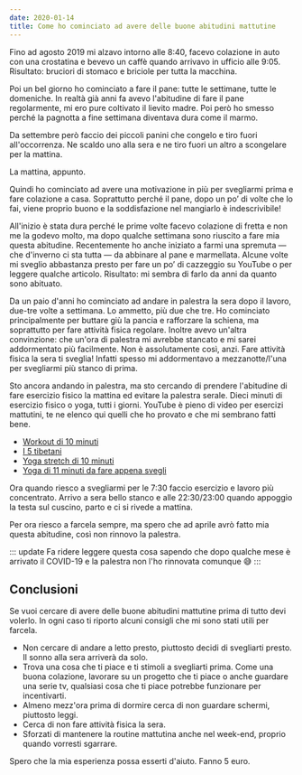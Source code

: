 ```yaml
---
date: 2020-01-14
title: Come ho cominciato ad avere delle buone abitudini mattutine
---
```


Fino ad agosto 2019 mi alzavo intorno alle 8:40, facevo colazione in auto con una crostatina e bevevo un caffè quando arrivavo in ufficio alle 9:05. Risultato: bruciori di stomaco e briciole per tutta la macchina.

Poi un bel giorno ho cominciato a fare il pane: tutte le settimane, tutte le domeniche. In realtà già anni fa avevo l'abitudine di fare il pane regolarmente, mi ero pure coltivato il lievito madre. Poi però ho smesso perché la pagnotta a fine settimana diventava dura come il marmo.

Da settembre però faccio dei piccoli panini che congelo e tiro fuori all'occorrenza. Ne scaldo uno alla sera e ne tiro fuori un altro a scongelare per la mattina.

La mattina, appunto.

Quindi ho cominciato ad avere una motivazione in più per svegliarmi prima e fare colazione a casa. Soprattutto perché il pane, dopo un po’ di volte che lo fai, viene proprio buono e la soddisfazione nel mangiarlo è indescrivibile!

All'inizio è stata dura perché le prime volte facevo colazione di fretta e non me la godevo molto, ma dopo qualche settimana sono riuscito a fare mia questa abitudine. Recentemente ho anche iniziato a farmi una spremuta — che d'inverno ci sta tutta — da abbinare al pane e marmellata. Alcune volte mi sveglio abbastanza presto per fare un po’ di cazzeggio su YouTube o per leggere qualche articolo. Risultato: mi sembra di farlo da anni da quanto sono abituato.

Da un paio d'anni ho cominciato ad andare in palestra la sera dopo il lavoro, due-tre volte a settimana. Lo ammetto, più due che tre. Ho cominciato principalmente per buttare giù la pancia e rafforzare la schiena, ma soprattutto per fare attività fisica regolare.
Inoltre avevo un'altra convinzione: che un'ora di palestra mi avrebbe stancato e mi sarei addormentato più facilmente. Non è assolutamente così, anzi. Fare attività fisica la sera ti sveglia! Infatti spesso mi addormentavo a mezzanotte/l'una per svegliarmi più stanco di prima.

Sto ancora andando in palestra, ma sto cercando di prendere l'abitudine di fare esercizio fisico la mattina ed evitare la palestra serale. Dieci minuti di esercizio fisico o yoga, tutti i giorni.
YouTube è pieno di video per esercizi mattutini, te ne elenco qui quelli che ho provato e che mi sembrano fatti bene.

- [Workout di 10 minuti](https://www.youtube.com/watch?v=3sEeVJEXTfY)
- [I 5 tibetani](https://www.youtube.com/watch?v=3sEeVJEXTfY)
- [Yoga stretch di 10 minuti](https://www.youtube.com/watch?v=3sEeVJEXTfY)
- [Yoga di 11 minuti da fare appena svegli](https://www.youtube.com/watch?v=3sEeVJEXTfY)

Ora quando riesco a svegliarmi per le 7:30 faccio esercizio e lavoro più concentrato. Arrivo a sera bello stanco e alle 22:30/23:00 quando appoggio la testa sul cuscino, parto e ci si rivede a mattina.

Per ora riesco a farcela sempre, ma spero che ad aprile avrò fatto mia questa abitudine, così non rinnovo la palestra.

::: update
Fa ridere leggere questa cosa sapendo che dopo qualche mese è arrivato il COVID-19 e la palestra non l'ho rinnovata comunque :sweat_smile:
:::

## Conclusioni

Se vuoi cercare di avere delle buone abitudini mattutine prima di tutto devi volerlo. In ogni caso ti riporto alcuni consigli che mi sono stati utili per farcela.

- Non cercare di andare a letto presto, piuttosto decidi di svegliarti presto. Il sonno alla sera arriverà da solo.
- Trova una cosa che ti piace e ti stimoli a svegliarti prima. Come una buona colazione, lavorare su un progetto che ti piace o anche guardare una serie tv, qualsiasi cosa che ti piace potrebbe funzionare per incentivarti.
- Almeno mezz'ora prima di dormire cerca di non guardare schermi, piuttosto leggi.
- Cerca di non fare attività fisica la sera.
- Sforzati di mantenere la routine mattutina anche nel week-end, proprio quando vorresti sgarrare.

Spero che la mia esperienza possa esserti d'aiuto. Fanno 5 euro.
